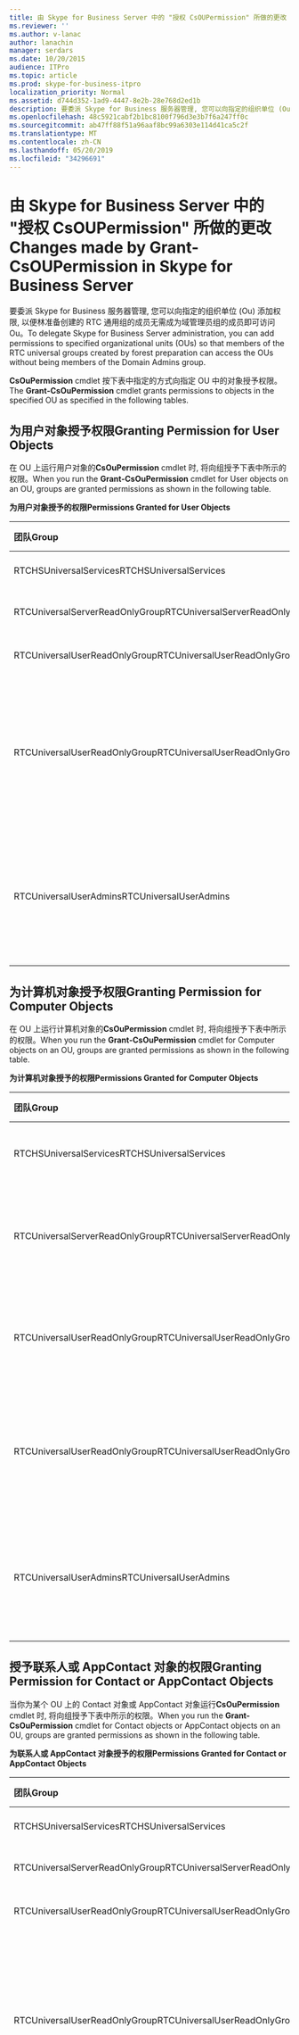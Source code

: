 ```yaml
---
title: 由 Skype for Business Server 中的 "授权 CsOUPermission" 所做的更改
ms.reviewer: ''
ms.author: v-lanac
author: lanachin
manager: serdars
ms.date: 10/20/2015
audience: ITPro
ms.topic: article
ms.prod: skype-for-business-itpro
localization_priority: Normal
ms.assetid: d744d352-1ad9-4447-8e2b-28e768d2ed1b
description: 要委派 Skype for Business 服务器管理, 您可以向指定的组织单位 (Ou) 添加权限, 以便林准备创建的 RTC 通用组的成员无需成为域管理员组的成员即可访问 Ou。
ms.openlocfilehash: 48c5921cabf2b1bc8100f796d3e3b7f6a247ff0c
ms.sourcegitcommit: ab47ff88f51a96aaf8bc99a6303e114d41ca5c2f
ms.translationtype: MT
ms.contentlocale: zh-CN
ms.lasthandoff: 05/20/2019
ms.locfileid: "34296691"
---
```

# <a name="changes-made-by-grant-csoupermission-in-skype-for-business-server"></a><span data-ttu-id="4f26f-103">由 Skype for Business Server 中的 "授权 CsOUPermission" 所做的更改</span><span class="sxs-lookup"><span data-stu-id="4f26f-103">Changes made by Grant-CsOUPermission in Skype for Business Server</span></span>
 
<span data-ttu-id="4f26f-104">要委派 Skype for Business 服务器管理, 您可以向指定的组织单位 (Ou) 添加权限, 以便林准备创建的 RTC 通用组的成员无需成为域管理员组的成员即可访问 Ou。</span><span class="sxs-lookup"><span data-stu-id="4f26f-104">To delegate Skype for Business Server administration, you can add permissions to specified organizational units (OUs) so that members of the RTC universal groups created by forest preparation can access the OUs without being members of the Domain Admins group.</span></span> 
  
<span data-ttu-id="4f26f-105">**CsOuPermission** cmdlet 按下表中指定的方式向指定 OU 中的对象授予权限。</span><span class="sxs-lookup"><span data-stu-id="4f26f-105">The **Grant-CsOuPermission** cmdlet grants permissions to objects in the specified OU as specified in the following tables.</span></span>
  
## <a name="granting-permission-for-user-objects"></a><span data-ttu-id="4f26f-106">为用户对象授予权限</span><span class="sxs-lookup"><span data-stu-id="4f26f-106">Granting Permission for User Objects</span></span>

<span data-ttu-id="4f26f-107">在 OU 上运行用户对象的**CsOuPermission** cmdlet 时, 将向组授予下表中所示的权限。</span><span class="sxs-lookup"><span data-stu-id="4f26f-107">When you run the **Grant-CsOuPermission** cmdlet for User objects on an OU, groups are granted permissions as shown in the following table.</span></span>
  
<span data-ttu-id="4f26f-108">**为用户对象授予的权限**</span><span class="sxs-lookup"><span data-stu-id="4f26f-108">**Permissions Granted for User Objects**</span></span>

|<span data-ttu-id="4f26f-109">**团队**</span><span class="sxs-lookup"><span data-stu-id="4f26f-109">**Group**</span></span>|<span data-ttu-id="4f26f-110">**权限**</span><span class="sxs-lookup"><span data-stu-id="4f26f-110">**Permission**</span></span>|<span data-ttu-id="4f26f-111">**适用于**</span><span class="sxs-lookup"><span data-stu-id="4f26f-111">**Applies to**</span></span>|
|:-----|:-----|:-----|
|<span data-ttu-id="4f26f-112">RTCHSUniversalServices</span><span class="sxs-lookup"><span data-stu-id="4f26f-112">RTCHSUniversalServices</span></span>  <br/> |<span data-ttu-id="4f26f-113">复制目录更改</span><span class="sxs-lookup"><span data-stu-id="4f26f-113">Replicating directory changes</span></span>  <br/> |<span data-ttu-id="4f26f-114">仅此对象</span><span class="sxs-lookup"><span data-stu-id="4f26f-114">This object only</span></span>  <br/> |
|<span data-ttu-id="4f26f-115">RTCUniversalServerReadOnlyGroup</span><span class="sxs-lookup"><span data-stu-id="4f26f-115">RTCUniversalServerReadOnlyGroup</span></span>  <br/> |<span data-ttu-id="4f26f-116">列表内容</span><span class="sxs-lookup"><span data-stu-id="4f26f-116">List contents</span></span>  <br/> <span data-ttu-id="4f26f-117">读取所有属性</span><span class="sxs-lookup"><span data-stu-id="4f26f-117">Read all properties</span></span>  <br/> <span data-ttu-id="4f26f-118">读取权限</span><span class="sxs-lookup"><span data-stu-id="4f26f-118">Read permissions</span></span>  <br/> |<span data-ttu-id="4f26f-119">仅此对象</span><span class="sxs-lookup"><span data-stu-id="4f26f-119">This object only</span></span>  <br/> |
|<span data-ttu-id="4f26f-120">RTCUniversalUserReadOnlyGroup</span><span class="sxs-lookup"><span data-stu-id="4f26f-120">RTCUniversalUserReadOnlyGroup</span></span>  <br/> |<span data-ttu-id="4f26f-121">列表内容</span><span class="sxs-lookup"><span data-stu-id="4f26f-121">List contents</span></span>  <br/> <span data-ttu-id="4f26f-122">读取所有属性</span><span class="sxs-lookup"><span data-stu-id="4f26f-122">Read all properties</span></span>  <br/> <span data-ttu-id="4f26f-123">读取权限</span><span class="sxs-lookup"><span data-stu-id="4f26f-123">Read permissions</span></span>  <br/> |<span data-ttu-id="4f26f-124">仅此对象</span><span class="sxs-lookup"><span data-stu-id="4f26f-124">This object only</span></span>  <br/> |
|<span data-ttu-id="4f26f-125">RTCUniversalUserReadOnlyGroup</span><span class="sxs-lookup"><span data-stu-id="4f26f-125">RTCUniversalUserReadOnlyGroup</span></span>  <br/> |<span data-ttu-id="4f26f-126">阅读 RTCUserSearchPropertySet</span><span class="sxs-lookup"><span data-stu-id="4f26f-126">Read RTCUserSearchPropertySet</span></span>  <br/> <span data-ttu-id="4f26f-127">阅读 RTCUserProvisioningPropertySet</span><span class="sxs-lookup"><span data-stu-id="4f26f-127">Read RTCUserProvisioningPropertySet</span></span>  <br/> <span data-ttu-id="4f26f-128">阅读 RTCPropertySet</span><span class="sxs-lookup"><span data-stu-id="4f26f-128">Read RTCPropertySet</span></span>  <br/> <span data-ttu-id="4f26f-129">阅读公共信息</span><span class="sxs-lookup"><span data-stu-id="4f26f-129">Read Public-Information</span></span>  <br/> <span data-ttu-id="4f26f-130">阅读常规信息</span><span class="sxs-lookup"><span data-stu-id="4f26f-130">Read General-Information</span></span>  <br/> <span data-ttu-id="4f26f-131">阅读用户-帐户限制</span><span class="sxs-lookup"><span data-stu-id="4f26f-131">Read User-Account-Restrictions</span></span>  <br/> |<span data-ttu-id="4f26f-132">子代用户对象</span><span class="sxs-lookup"><span data-stu-id="4f26f-132">Descendant User objects</span></span>  <br/> |
|<span data-ttu-id="4f26f-133">RTCUniversalUserAdmins</span><span class="sxs-lookup"><span data-stu-id="4f26f-133">RTCUniversalUserAdmins</span></span>  <br/> |<span data-ttu-id="4f26f-134">写 RTCUserSearchPropertySet</span><span class="sxs-lookup"><span data-stu-id="4f26f-134">Write RTCUserSearchPropertySet</span></span>  <br/> <span data-ttu-id="4f26f-135">写 msExchUCVoiceMailSettings</span><span class="sxs-lookup"><span data-stu-id="4f26f-135">Write msExchUCVoiceMailSettings</span></span>  <br/> <span data-ttu-id="4f26f-136">写 RTCUserProvisioningPropertySet</span><span class="sxs-lookup"><span data-stu-id="4f26f-136">Write RTCUserProvisioningPropertySet</span></span>  <br/> <span data-ttu-id="4f26f-137">写 RTCPropertySet</span><span class="sxs-lookup"><span data-stu-id="4f26f-137">Write RTCPropertySet</span></span>  <br/> <span data-ttu-id="4f26f-138">写 proxyAddresses</span><span class="sxs-lookup"><span data-stu-id="4f26f-138">Write proxyAddresses</span></span>  <br/> |<span data-ttu-id="4f26f-139">子代用户对象</span><span class="sxs-lookup"><span data-stu-id="4f26f-139">Descendant User objects</span></span>  <br/> |
   
## <a name="granting-permission-for-computer-objects"></a><span data-ttu-id="4f26f-140">为计算机对象授予权限</span><span class="sxs-lookup"><span data-stu-id="4f26f-140">Granting Permission for Computer Objects</span></span>

<span data-ttu-id="4f26f-141">在 OU 上运行计算机对象的**CsOuPermission** cmdlet 时, 将向组授予下表中所示的权限。</span><span class="sxs-lookup"><span data-stu-id="4f26f-141">When you run the **Grant-CsOuPermission** cmdlet for Computer objects on an OU, groups are granted permissions as shown in the following table.</span></span>
  
<span data-ttu-id="4f26f-142">**为计算机对象授予的权限**</span><span class="sxs-lookup"><span data-stu-id="4f26f-142">**Permissions Granted for Computer Objects**</span></span>

|<span data-ttu-id="4f26f-143">**团队**</span><span class="sxs-lookup"><span data-stu-id="4f26f-143">**Group**</span></span>|<span data-ttu-id="4f26f-144">**权限**</span><span class="sxs-lookup"><span data-stu-id="4f26f-144">**Permission**</span></span>|<span data-ttu-id="4f26f-145">**适用于**</span><span class="sxs-lookup"><span data-stu-id="4f26f-145">**Applies to**</span></span>|
|:-----|:-----|:-----|
|<span data-ttu-id="4f26f-146">RTCHSUniversalServices</span><span class="sxs-lookup"><span data-stu-id="4f26f-146">RTCHSUniversalServices</span></span>  <br/> |<span data-ttu-id="4f26f-147">复制目录更改</span><span class="sxs-lookup"><span data-stu-id="4f26f-147">Replicating directory changes</span></span>  <br/> |<span data-ttu-id="4f26f-148">仅此对象</span><span class="sxs-lookup"><span data-stu-id="4f26f-148">This object only</span></span>  <br/> |
|<span data-ttu-id="4f26f-149">RTCUniversalServerReadOnlyGroup</span><span class="sxs-lookup"><span data-stu-id="4f26f-149">RTCUniversalServerReadOnlyGroup</span></span>  <br/> |<span data-ttu-id="4f26f-150">列表内容</span><span class="sxs-lookup"><span data-stu-id="4f26f-150">List contents</span></span>  <br/> <span data-ttu-id="4f26f-151">读取所有属性</span><span class="sxs-lookup"><span data-stu-id="4f26f-151">Read all properties</span></span>  <br/> <span data-ttu-id="4f26f-152">读取权限</span><span class="sxs-lookup"><span data-stu-id="4f26f-152">Read permissions</span></span>  <br/> |<span data-ttu-id="4f26f-153">仅此对象</span><span class="sxs-lookup"><span data-stu-id="4f26f-153">This object only</span></span>  <br/> |
|<span data-ttu-id="4f26f-154">RTCUniversalUserReadOnlyGroup</span><span class="sxs-lookup"><span data-stu-id="4f26f-154">RTCUniversalUserReadOnlyGroup</span></span>  <br/> |<span data-ttu-id="4f26f-155">列表内容</span><span class="sxs-lookup"><span data-stu-id="4f26f-155">List contents</span></span>  <br/> <span data-ttu-id="4f26f-156">读取所有属性</span><span class="sxs-lookup"><span data-stu-id="4f26f-156">Read all properties</span></span>  <br/> <span data-ttu-id="4f26f-157">读取权限</span><span class="sxs-lookup"><span data-stu-id="4f26f-157">Read permissions</span></span>  <br/> |<span data-ttu-id="4f26f-158">仅此对象</span><span class="sxs-lookup"><span data-stu-id="4f26f-158">This object only</span></span>  <br/> |
|<span data-ttu-id="4f26f-159">RTCUniversalUserReadOnlyGroup</span><span class="sxs-lookup"><span data-stu-id="4f26f-159">RTCUniversalUserReadOnlyGroup</span></span>  <br/> |<span data-ttu-id="4f26f-160">阅读公共信息</span><span class="sxs-lookup"><span data-stu-id="4f26f-160">Read Public-Information</span></span>  <br/> <span data-ttu-id="4f26f-161">读取已验证的 DNS 主机名</span><span class="sxs-lookup"><span data-stu-id="4f26f-161">Read Validated-DNS-Host-Name</span></span>  <br/> |<span data-ttu-id="4f26f-162">子体计算机对象</span><span class="sxs-lookup"><span data-stu-id="4f26f-162">Descendant Computer objects</span></span>  <br/> |
|<span data-ttu-id="4f26f-163">RTCUniversalUserAdmins</span><span class="sxs-lookup"><span data-stu-id="4f26f-163">RTCUniversalUserAdmins</span></span>  <br/> |<span data-ttu-id="4f26f-164">阅读公共信息</span><span class="sxs-lookup"><span data-stu-id="4f26f-164">Read Public-Information</span></span>  <br/> <span data-ttu-id="4f26f-165">读取已验证的 DNS 主机名</span><span class="sxs-lookup"><span data-stu-id="4f26f-165">Read Validated-DNS-Host-Name</span></span>  <br/> |<span data-ttu-id="4f26f-166">子体计算机对象</span><span class="sxs-lookup"><span data-stu-id="4f26f-166">Descendant Computer objects</span></span>  <br/> |
   
## <a name="granting-permission-for-contact-or-appcontact-objects"></a><span data-ttu-id="4f26f-167">授予联系人或 AppContact 对象的权限</span><span class="sxs-lookup"><span data-stu-id="4f26f-167">Granting Permission for Contact or AppContact Objects</span></span>

<span data-ttu-id="4f26f-168">当你为某个 OU 上的 Contact 对象或 AppContact 对象运行**CsOuPermission** cmdlet 时, 将向组授予下表中所示的权限。</span><span class="sxs-lookup"><span data-stu-id="4f26f-168">When you run the **Grant-CsOuPermission** cmdlet for Contact objects or AppContact objects on an OU, groups are granted permissions as shown in the following table.</span></span>
  
<span data-ttu-id="4f26f-169">**为联系人或 AppContact 对象授予的权限**</span><span class="sxs-lookup"><span data-stu-id="4f26f-169">**Permissions Granted for Contact or AppContact Objects**</span></span>

|<span data-ttu-id="4f26f-170">**团队**</span><span class="sxs-lookup"><span data-stu-id="4f26f-170">**Group**</span></span>|<span data-ttu-id="4f26f-171">**权限**</span><span class="sxs-lookup"><span data-stu-id="4f26f-171">**Permission**</span></span>|<span data-ttu-id="4f26f-172">**适用于**</span><span class="sxs-lookup"><span data-stu-id="4f26f-172">**Applies to**</span></span>|
|:-----|:-----|:-----|
|<span data-ttu-id="4f26f-173">RTCHSUniversalServices</span><span class="sxs-lookup"><span data-stu-id="4f26f-173">RTCHSUniversalServices</span></span>  <br/> |<span data-ttu-id="4f26f-174">复制目录更改</span><span class="sxs-lookup"><span data-stu-id="4f26f-174">Replicating directory changes</span></span>  <br/> |<span data-ttu-id="4f26f-175">仅此对象</span><span class="sxs-lookup"><span data-stu-id="4f26f-175">This object only</span></span>  <br/> |
|<span data-ttu-id="4f26f-176">RTCUniversalServerReadOnlyGroup</span><span class="sxs-lookup"><span data-stu-id="4f26f-176">RTCUniversalServerReadOnlyGroup</span></span>  <br/> |<span data-ttu-id="4f26f-177">列表内容</span><span class="sxs-lookup"><span data-stu-id="4f26f-177">List contents</span></span>  <br/> <span data-ttu-id="4f26f-178">读取所有属性</span><span class="sxs-lookup"><span data-stu-id="4f26f-178">Read all properties</span></span>  <br/> <span data-ttu-id="4f26f-179">读取权限</span><span class="sxs-lookup"><span data-stu-id="4f26f-179">Read permissions</span></span>  <br/> |<span data-ttu-id="4f26f-180">仅此对象</span><span class="sxs-lookup"><span data-stu-id="4f26f-180">This object only</span></span>  <br/> |
|<span data-ttu-id="4f26f-181">RTCUniversalUserReadOnlyGroup</span><span class="sxs-lookup"><span data-stu-id="4f26f-181">RTCUniversalUserReadOnlyGroup</span></span>  <br/> |<span data-ttu-id="4f26f-182">列表内容</span><span class="sxs-lookup"><span data-stu-id="4f26f-182">List contents</span></span>  <br/> <span data-ttu-id="4f26f-183">读取所有属性</span><span class="sxs-lookup"><span data-stu-id="4f26f-183">Read all properties</span></span>  <br/> <span data-ttu-id="4f26f-184">读取权限</span><span class="sxs-lookup"><span data-stu-id="4f26f-184">Read permissions</span></span>  <br/> |<span data-ttu-id="4f26f-185">仅此对象</span><span class="sxs-lookup"><span data-stu-id="4f26f-185">This object only</span></span>  <br/> |
|<span data-ttu-id="4f26f-186">RTCUniversalUserReadOnlyGroup</span><span class="sxs-lookup"><span data-stu-id="4f26f-186">RTCUniversalUserReadOnlyGroup</span></span>  <br/> |<span data-ttu-id="4f26f-187">阅读 RTCUserSearchPropertySet</span><span class="sxs-lookup"><span data-stu-id="4f26f-187">Read RTCUserSearchPropertySet</span></span>  <br/> <span data-ttu-id="4f26f-188">阅读 RTCUserProvisioningPropertySet</span><span class="sxs-lookup"><span data-stu-id="4f26f-188">Read RTCUserProvisioningPropertySet</span></span>  <br/> <span data-ttu-id="4f26f-189">阅读 RTCPropertySet</span><span class="sxs-lookup"><span data-stu-id="4f26f-189">Read RTCPropertySet</span></span>  <br/> <span data-ttu-id="4f26f-190">阅读公共信息</span><span class="sxs-lookup"><span data-stu-id="4f26f-190">Read Public-Information</span></span>  <br/> <span data-ttu-id="4f26f-191">阅读常规信息</span><span class="sxs-lookup"><span data-stu-id="4f26f-191">Read General-Information</span></span>  <br/> <span data-ttu-id="4f26f-192">阅读个人信息</span><span class="sxs-lookup"><span data-stu-id="4f26f-192">Read Personal-Information</span></span>  <br/> <span data-ttu-id="4f26f-193">阅读用户-帐户限制</span><span class="sxs-lookup"><span data-stu-id="4f26f-193">Read User-Account-Restrictions</span></span>  <br/> |<span data-ttu-id="4f26f-194">子代联系人对象</span><span class="sxs-lookup"><span data-stu-id="4f26f-194">Descendant Contact objects</span></span>  <br/> |
|<span data-ttu-id="4f26f-195">RTCUniversalUserAdmins</span><span class="sxs-lookup"><span data-stu-id="4f26f-195">RTCUniversalUserAdmins</span></span>  <br/> |<span data-ttu-id="4f26f-196">写 RTCUserSearchPropertySet</span><span class="sxs-lookup"><span data-stu-id="4f26f-196">Write RTCUserSearchPropertySet</span></span>  <br/> <span data-ttu-id="4f26f-197">写 otherIpPhone</span><span class="sxs-lookup"><span data-stu-id="4f26f-197">Write otherIpPhone</span></span>  <br/> <span data-ttu-id="4f26f-198">写入 displayName</span><span class="sxs-lookup"><span data-stu-id="4f26f-198">Write displayName</span></span>  <br/> <span data-ttu-id="4f26f-199">写入说明</span><span class="sxs-lookup"><span data-stu-id="4f26f-199">Write description</span></span>  <br/> <span data-ttu-id="4f26f-200">写 telephoneNumber</span><span class="sxs-lookup"><span data-stu-id="4f26f-200">Write telephoneNumber</span></span>  <br/> <span data-ttu-id="4f26f-201">写 msExchUCVoiceMailSettings</span><span class="sxs-lookup"><span data-stu-id="4f26f-201">Write msExchUCVoiceMailSettings</span></span>  <br/> <span data-ttu-id="4f26f-202">写 RTCUserProvisioningPropertySet</span><span class="sxs-lookup"><span data-stu-id="4f26f-202">Write RTCUserProvisioningPropertySet</span></span>  <br/> <span data-ttu-id="4f26f-203">写 RTCPropertySet</span><span class="sxs-lookup"><span data-stu-id="4f26f-203">Write RTCPropertySet</span></span>  <br/> <span data-ttu-id="4f26f-204">写 proxyAddresses</span><span class="sxs-lookup"><span data-stu-id="4f26f-204">Write proxyAddresses</span></span>  <br/> |<span data-ttu-id="4f26f-205">子代联系人对象</span><span class="sxs-lookup"><span data-stu-id="4f26f-205">Descendant Contact objects</span></span>  <br/> |
   
## <a name="granting-permission-for-device-objects"></a><span data-ttu-id="4f26f-206">为设备对象授予权限</span><span class="sxs-lookup"><span data-stu-id="4f26f-206">Granting Permission for Device Objects</span></span>

<span data-ttu-id="4f26f-207">在 OU 上运行设备对象的**CsOuPermission** cmdlet 时, 将向组授予下表中所示的权限。</span><span class="sxs-lookup"><span data-stu-id="4f26f-207">When you run the **Grant-CsOuPermission** cmdlet for Device objects on an OU, groups are granted permissions as shown in the following table.</span></span>
  
<span data-ttu-id="4f26f-208">**为设备对象授予的权限**</span><span class="sxs-lookup"><span data-stu-id="4f26f-208">**Permissions Granted for Device Objects**</span></span>

|<span data-ttu-id="4f26f-209">**团队**</span><span class="sxs-lookup"><span data-stu-id="4f26f-209">**Group**</span></span>|<span data-ttu-id="4f26f-210">**权限**</span><span class="sxs-lookup"><span data-stu-id="4f26f-210">**Permission**</span></span>|<span data-ttu-id="4f26f-211">**适用于**</span><span class="sxs-lookup"><span data-stu-id="4f26f-211">**Applies to**</span></span>|
|:-----|:-----|:-----|
|<span data-ttu-id="4f26f-212">RTCHSUniversalServices</span><span class="sxs-lookup"><span data-stu-id="4f26f-212">RTCHSUniversalServices</span></span>  <br/> |<span data-ttu-id="4f26f-213">复制目录更改</span><span class="sxs-lookup"><span data-stu-id="4f26f-213">Replicating directory changes</span></span>  <br/> |<span data-ttu-id="4f26f-214">仅此对象</span><span class="sxs-lookup"><span data-stu-id="4f26f-214">This object only</span></span>  <br/> |
|<span data-ttu-id="4f26f-215">RTCUniversalServerReadOnlyGroup</span><span class="sxs-lookup"><span data-stu-id="4f26f-215">RTCUniversalServerReadOnlyGroup</span></span>  <br/> |<span data-ttu-id="4f26f-216">列表内容</span><span class="sxs-lookup"><span data-stu-id="4f26f-216">List contents</span></span>  <br/> <span data-ttu-id="4f26f-217">读取所有属性</span><span class="sxs-lookup"><span data-stu-id="4f26f-217">Read all properties</span></span>  <br/> <span data-ttu-id="4f26f-218">读取权限</span><span class="sxs-lookup"><span data-stu-id="4f26f-218">Read permissions</span></span>  <br/> |<span data-ttu-id="4f26f-219">仅此对象</span><span class="sxs-lookup"><span data-stu-id="4f26f-219">This object only</span></span>  <br/> |
|<span data-ttu-id="4f26f-220">RTCUniversalUserReadOnlyGroup</span><span class="sxs-lookup"><span data-stu-id="4f26f-220">RTCUniversalUserReadOnlyGroup</span></span>  <br/> |<span data-ttu-id="4f26f-221">列表内容</span><span class="sxs-lookup"><span data-stu-id="4f26f-221">List contents</span></span>  <br/> <span data-ttu-id="4f26f-222">读取所有属性</span><span class="sxs-lookup"><span data-stu-id="4f26f-222">Read all properties</span></span>  <br/> <span data-ttu-id="4f26f-223">读取权限</span><span class="sxs-lookup"><span data-stu-id="4f26f-223">Read permissions</span></span>  <br/> |<span data-ttu-id="4f26f-224">仅此对象</span><span class="sxs-lookup"><span data-stu-id="4f26f-224">This object only</span></span>  <br/> |
|<span data-ttu-id="4f26f-225">RTCUniversalUserReadOnlyGroup</span><span class="sxs-lookup"><span data-stu-id="4f26f-225">RTCUniversalUserReadOnlyGroup</span></span>  <br/> |<span data-ttu-id="4f26f-226">阅读 RTCUserSearchPropertySet</span><span class="sxs-lookup"><span data-stu-id="4f26f-226">Read RTCUserSearchPropertySet</span></span>  <br/> <span data-ttu-id="4f26f-227">阅读 RTCUserProvisioningPropertySet</span><span class="sxs-lookup"><span data-stu-id="4f26f-227">Read RTCUserProvisioningPropertySet</span></span>  <br/> <span data-ttu-id="4f26f-228">阅读 RTCPropertySet</span><span class="sxs-lookup"><span data-stu-id="4f26f-228">Read RTCPropertySet</span></span>  <br/> <span data-ttu-id="4f26f-229">阅读公共信息</span><span class="sxs-lookup"><span data-stu-id="4f26f-229">Read Public-Information</span></span>  <br/> <span data-ttu-id="4f26f-230">阅读个人信息</span><span class="sxs-lookup"><span data-stu-id="4f26f-230">Read Personal-Information</span></span>  <br/> <span data-ttu-id="4f26f-231">阅读常规信息</span><span class="sxs-lookup"><span data-stu-id="4f26f-231">Read General-Information</span></span>  <br/> <span data-ttu-id="4f26f-232">阅读用户-帐户限制</span><span class="sxs-lookup"><span data-stu-id="4f26f-232">Read User-Account-Restrictions</span></span>  <br/> |<span data-ttu-id="4f26f-233">子代联系人对象</span><span class="sxs-lookup"><span data-stu-id="4f26f-233">Descendant Contact objects</span></span>  <br/> |
|<span data-ttu-id="4f26f-234">RTCUniversalUserAdmins</span><span class="sxs-lookup"><span data-stu-id="4f26f-234">RTCUniversalUserAdmins</span></span>  <br/> |<span data-ttu-id="4f26f-235">创建子元素</span><span class="sxs-lookup"><span data-stu-id="4f26f-235">Create child</span></span>  <br/> <span data-ttu-id="4f26f-236">删除子元素</span><span class="sxs-lookup"><span data-stu-id="4f26f-236">Delete child</span></span>  <br/> <span data-ttu-id="4f26f-237">删除树</span><span class="sxs-lookup"><span data-stu-id="4f26f-237">Delete tree</span></span>  <br/> |<span data-ttu-id="4f26f-238">联系人</span><span class="sxs-lookup"><span data-stu-id="4f26f-238">Contact</span></span>  <br/> |
|<span data-ttu-id="4f26f-239">RTCUniversalUserAdmins</span><span class="sxs-lookup"><span data-stu-id="4f26f-239">RTCUniversalUserAdmins</span></span>  <br/> |<span data-ttu-id="4f26f-240">写入 displayName</span><span class="sxs-lookup"><span data-stu-id="4f26f-240">Write displayName</span></span>  <br/> <span data-ttu-id="4f26f-241">写入说明</span><span class="sxs-lookup"><span data-stu-id="4f26f-241">Write description</span></span>  <br/> <span data-ttu-id="4f26f-242">写 telephoneNumber</span><span class="sxs-lookup"><span data-stu-id="4f26f-242">Write telephoneNumber</span></span>  <br/> |<span data-ttu-id="4f26f-243">子代用户对象</span><span class="sxs-lookup"><span data-stu-id="4f26f-243">Descendant User objects</span></span>  <br/> |
|<span data-ttu-id="4f26f-244">RTCUniversalUserAdmins</span><span class="sxs-lookup"><span data-stu-id="4f26f-244">RTCUniversalUserAdmins</span></span>  <br/> |<span data-ttu-id="4f26f-245">写 RTCUserSearchPropertySet</span><span class="sxs-lookup"><span data-stu-id="4f26f-245">Write RTCUserSearchPropertySet</span></span>  <br/> <span data-ttu-id="4f26f-246">写 otherIpPhone</span><span class="sxs-lookup"><span data-stu-id="4f26f-246">Write otherIpPhone</span></span>  <br/> <span data-ttu-id="4f26f-247">写入 displayName</span><span class="sxs-lookup"><span data-stu-id="4f26f-247">Write displayName</span></span>  <br/> <span data-ttu-id="4f26f-248">写入说明</span><span class="sxs-lookup"><span data-stu-id="4f26f-248">Write description</span></span>  <br/> <span data-ttu-id="4f26f-249">写 telephoneNumber</span><span class="sxs-lookup"><span data-stu-id="4f26f-249">Write telephoneNumber</span></span>  <br/> <span data-ttu-id="4f26f-250">写 msExchUCVoiceMailSettings</span><span class="sxs-lookup"><span data-stu-id="4f26f-250">Write msExchUCVoiceMailSettings</span></span>  <br/> <span data-ttu-id="4f26f-251">写 RTCUserProvisioningPropertySet</span><span class="sxs-lookup"><span data-stu-id="4f26f-251">Write RTCUserProvisioningPropertySet</span></span>  <br/> <span data-ttu-id="4f26f-252">写 RTCPropertySet</span><span class="sxs-lookup"><span data-stu-id="4f26f-252">Write RTCPropertySet</span></span>  <br/> <span data-ttu-id="4f26f-253">写 proxyAddresses</span><span class="sxs-lookup"><span data-stu-id="4f26f-253">Write proxyAddresses</span></span>  <br/> |<span data-ttu-id="4f26f-254">子代联系人对象</span><span class="sxs-lookup"><span data-stu-id="4f26f-254">Descendant Contact objects</span></span>  <br/> |
   
## <a name="granting-permission-for-inetorgperson-objects"></a><span data-ttu-id="4f26f-255">为 InetOrgPerson 对象授予权限</span><span class="sxs-lookup"><span data-stu-id="4f26f-255">Granting Permission for InetOrgPerson Objects</span></span>

<span data-ttu-id="4f26f-256">当你针对 OU 上的 InetOrgPerson 对象运行**CsOuPermission** cmdlet 时, 将向组授予下表中所示的权限。</span><span class="sxs-lookup"><span data-stu-id="4f26f-256">When you run the **Grant-CsOuPermission** cmdlet for InetOrgPerson objects on an OU, groups are granted permissions as shown in the following table.</span></span>
  
<span data-ttu-id="4f26f-257">**为 InetOrgPerson 对象授予的权限**</span><span class="sxs-lookup"><span data-stu-id="4f26f-257">**Permissions Granted for InetOrgPerson Objects**</span></span>

|<span data-ttu-id="4f26f-258">**团队**</span><span class="sxs-lookup"><span data-stu-id="4f26f-258">**Group**</span></span>|<span data-ttu-id="4f26f-259">**权限**</span><span class="sxs-lookup"><span data-stu-id="4f26f-259">**Permission**</span></span>|<span data-ttu-id="4f26f-260">**适用于**</span><span class="sxs-lookup"><span data-stu-id="4f26f-260">**Applies to**</span></span>|
|:-----|:-----|:-----|
|<span data-ttu-id="4f26f-261">RTCHSUniversalServices</span><span class="sxs-lookup"><span data-stu-id="4f26f-261">RTCHSUniversalServices</span></span>  <br/> |<span data-ttu-id="4f26f-262">复制目录更改</span><span class="sxs-lookup"><span data-stu-id="4f26f-262">Replicating directory changes</span></span>  <br/> |<span data-ttu-id="4f26f-263">仅此对象</span><span class="sxs-lookup"><span data-stu-id="4f26f-263">This object only</span></span>  <br/> |
|<span data-ttu-id="4f26f-264">RTCUniversalServerReadOnlyGroup</span><span class="sxs-lookup"><span data-stu-id="4f26f-264">RTCUniversalServerReadOnlyGroup</span></span>  <br/> |<span data-ttu-id="4f26f-265">列表内容</span><span class="sxs-lookup"><span data-stu-id="4f26f-265">List contents</span></span>  <br/> <span data-ttu-id="4f26f-266">读取所有属性</span><span class="sxs-lookup"><span data-stu-id="4f26f-266">Read all properties</span></span>  <br/> <span data-ttu-id="4f26f-267">读取权限</span><span class="sxs-lookup"><span data-stu-id="4f26f-267">Read permissions</span></span>  <br/> |<span data-ttu-id="4f26f-268">仅此对象</span><span class="sxs-lookup"><span data-stu-id="4f26f-268">This object only</span></span>  <br/> |
|<span data-ttu-id="4f26f-269">RTCUniversalUserReadOnlyGroup</span><span class="sxs-lookup"><span data-stu-id="4f26f-269">RTCUniversalUserReadOnlyGroup</span></span>  <br/> |<span data-ttu-id="4f26f-270">列表内容</span><span class="sxs-lookup"><span data-stu-id="4f26f-270">List contents</span></span>  <br/> <span data-ttu-id="4f26f-271">读取所有属性</span><span class="sxs-lookup"><span data-stu-id="4f26f-271">Read all properties</span></span>  <br/> <span data-ttu-id="4f26f-272">读取权限</span><span class="sxs-lookup"><span data-stu-id="4f26f-272">Read permissions</span></span>  <br/> |<span data-ttu-id="4f26f-273">仅此对象</span><span class="sxs-lookup"><span data-stu-id="4f26f-273">This object only</span></span>  <br/> |
|<span data-ttu-id="4f26f-274">RTCUniversalUserReadOnlyGroup</span><span class="sxs-lookup"><span data-stu-id="4f26f-274">RTCUniversalUserReadOnlyGroup</span></span>  <br/> |<span data-ttu-id="4f26f-275">阅读 RTCUserSearchPropertySet</span><span class="sxs-lookup"><span data-stu-id="4f26f-275">Read RTCUserSearchPropertySet</span></span>  <br/> <span data-ttu-id="4f26f-276">阅读 RTCUserProvisioningPropertySet</span><span class="sxs-lookup"><span data-stu-id="4f26f-276">Read RTCUserProvisioningPropertySet</span></span>  <br/> <span data-ttu-id="4f26f-277">阅读 RTCPropertySet</span><span class="sxs-lookup"><span data-stu-id="4f26f-277">Read RTCPropertySet</span></span>  <br/> <span data-ttu-id="4f26f-278">阅读个人信息</span><span class="sxs-lookup"><span data-stu-id="4f26f-278">Read Personal-Information</span></span>  <br/> <span data-ttu-id="4f26f-279">阅读公共信息</span><span class="sxs-lookup"><span data-stu-id="4f26f-279">Read Public-Information</span></span>  <br/> <span data-ttu-id="4f26f-280">阅读常规信息</span><span class="sxs-lookup"><span data-stu-id="4f26f-280">Read General-Information</span></span>  <br/> <span data-ttu-id="4f26f-281">阅读用户-帐户限制</span><span class="sxs-lookup"><span data-stu-id="4f26f-281">Read User-Account-Restrictions</span></span>  <br/> |<span data-ttu-id="4f26f-282">子代 inetOrgPerson 对象</span><span class="sxs-lookup"><span data-stu-id="4f26f-282">Descendant inetOrgPerson objects</span></span>  <br/> |
|<span data-ttu-id="4f26f-283">RTCUniversalUserAdmins</span><span class="sxs-lookup"><span data-stu-id="4f26f-283">RTCUniversalUserAdmins</span></span>  <br/> |<span data-ttu-id="4f26f-284">写 RTCUserSearchPropertySet</span><span class="sxs-lookup"><span data-stu-id="4f26f-284">Write RTCUserSearchPropertySet</span></span>  <br/> <span data-ttu-id="4f26f-285">写 RTCUserProvisioningPropertySet</span><span class="sxs-lookup"><span data-stu-id="4f26f-285">Write RTCUserProvisioningPropertySet</span></span>  <br/> <span data-ttu-id="4f26f-286">写 RTCPropertySet</span><span class="sxs-lookup"><span data-stu-id="4f26f-286">Write RTCPropertySet</span></span>  <br/> <span data-ttu-id="4f26f-287">写 proxyAddresses</span><span class="sxs-lookup"><span data-stu-id="4f26f-287">Write proxyAddresses</span></span>  <br/> |<span data-ttu-id="4f26f-288">子代 inetOrgPerson 对象</span><span class="sxs-lookup"><span data-stu-id="4f26f-288">Descendant inetOrgPerson objects</span></span>  <br/> |
   


